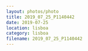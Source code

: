 ```yaml
---
layout: photos/photo
title: 2019_07_25_P1140442
date: 2019-07-25
location: lisboa
category: lisboa
filename: 2019_07_25_P1140442
---
```

